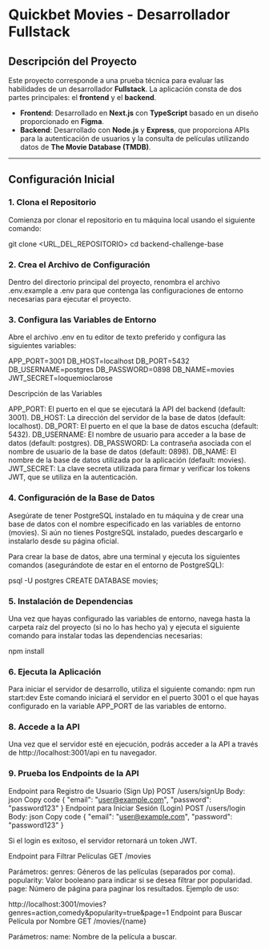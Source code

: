 # Quickbet Movies - Desarrollador Fullstack

## Descripción del Proyecto

Este proyecto corresponde a una prueba técnica para evaluar las habilidades de un desarrollador **Fullstack**. La aplicación consta de dos partes principales: el **frontend** y el **backend**.

- **Frontend**: Desarrollado en **Next.js** con **TypeScript** basado en un diseño proporcionado en **Figma**.
- **Backend**: Desarrollado con **Node.js** y **Express**, que proporciona APIs para la autenticación de usuarios y la consulta de películas utilizando datos de **The Movie Database (TMDB)**.

---

## Configuración Inicial

### 1. Clona el Repositorio

Comienza por clonar el repositorio en tu máquina local usando el siguiente comando:

git clone <URL_DEL_REPOSITORIO>
cd backend-challenge-base

### 2. Crea el Archivo de Configuración
Dentro del directorio principal del proyecto, renombra el archivo .env.example a .env para que contenga las configuraciones de entorno necesarias para ejecutar el proyecto.


### 3. Configura las Variables de Entorno
Abre el archivo .env en tu editor de texto preferido y configura las siguientes variables:


APP_PORT=3001
DB_HOST=localhost
DB_PORT=5432
DB_USERNAME=postgres
DB_PASSWORD=0898
DB_NAME=movies
JWT_SECRET=loquemioclarose

Descripción de las Variables

APP_PORT: El puerto en el que se ejecutará la API del backend (default: 3001).
DB_HOST: La dirección del servidor de la base de datos (default: localhost).
DB_PORT: El puerto en el que la base de datos escucha (default: 5432).
DB_USERNAME: El nombre de usuario para acceder a la base de datos (default: postgres).
DB_PASSWORD: La contraseña asociada con el nombre de usuario de la base de datos (default: 0898).
DB_NAME: El nombre de la base de datos utilizada por la aplicación (default: movies).
JWT_SECRET: La clave secreta utilizada para firmar y verificar los tokens JWT, que se utiliza en la autenticación.

### 4. Configuración de la Base de Datos
Asegúrate de tener PostgreSQL instalado en tu máquina y de crear una base de datos con el nombre especificado en las variables de entorno (movies). Si aún no tienes PostgreSQL instalado, puedes descargarlo e instalarlo desde su página oficial.

Para crear la base de datos, abre una terminal y ejecuta los siguientes comandos (asegurándote de estar en el entorno de PostgreSQL):


psql -U postgres
CREATE DATABASE movies;

### 5. Instalación de Dependencias
Una vez que hayas configurado las variables de entorno, navega hasta la carpeta raíz del proyecto (si no lo has hecho ya) y ejecuta el siguiente comando para instalar todas las dependencias necesarias:

npm install

### 6. Ejecuta la Aplicación
Para iniciar el servidor de desarrollo, utiliza el siguiente comando:
npm run start:dev
Este comando iniciará el servidor en el puerto 3001 o el que hayas configurado en la variable APP_PORT de las variables de entorno.

### 8. Accede a la API
Una vez que el servidor esté en ejecución, podrás acceder a la API a través de http://localhost:3001/api en tu navegador.

### 9. Prueba los Endpoints de la API
Endpoint para Registro de Usuario (Sign Up)
POST /users/signUp
Body:
json
Copy code
{
  "email": "user@example.com",
  "password": "password123"
}
Endpoint para Iniciar Sesión (Login)
POST /users/login
Body:
json
Copy code
{
  "email": "user@example.com",
  "password": "password123"
}

Si el login es exitoso, el servidor retornará un token JWT.

Endpoint para Filtrar Películas
GET /movies

Parámetros:
genres: Géneros de las películas (separados por coma).
popularity: Valor booleano para indicar si se desea filtrar por popularidad.
page: Número de página para paginar los resultados.
Ejemplo de uso:


http://localhost:3001/movies?genres=action,comedy&popularity=true&page=1
Endpoint para Buscar Película por Nombre
GET /movies/{name}

Parámetros:
name: Nombre de la película a buscar.

